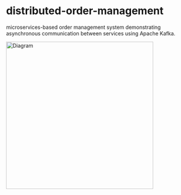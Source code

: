 # distributed-order-management
microservices-based order management system demonstrating asynchronous communication between services using Apache Kafka.

<img src="diagram.png" alt="Diagram" width="400" height="400">

